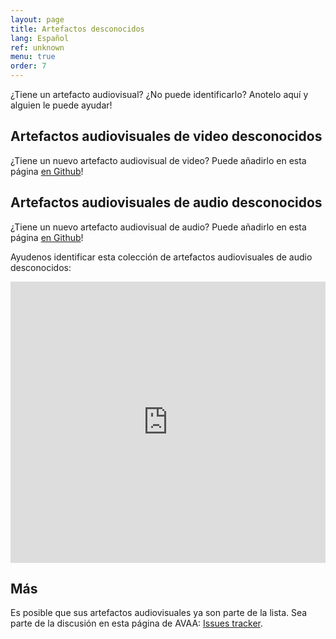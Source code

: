 ```yaml
---
layout: page
title: Artefactos desconocidos
lang: Español
ref: unknown
menu: true
order: 7
---
```


¿Tiene un artefacto audiovisual? ¿No puede identificarlo?
Anotelo aquí y alguien le puede ayudar!

## Artefactos audiovisuales de video desconocidos

¿Tiene un nuevo artefacto audiovisual de video? Puede añadirlo en esta página [en Github](https://github.com/bavc/avaa/blob/master/unknown.md)!

## Artefactos audiovisuales de audio desconocidos

¿Tiene un nuevo artefacto audiovisual de audio? Puede añadirlo en esta página [en Github](https://github.com/bavc/avaa/blob/master/unknown.md)!

Ayudenos identificar esta colección de artefactos audiovisuales de audio desconocidos:

<iframe width="100%" height="450" scrolling="no" frameborder="no" src="https://w.soundcloud.com/player/?url=https%3A//api.soundcloud.com/playlists/296924469&amp;color=ff5500&amp;auto_play=false&amp;hide_related=false&amp;show_comments=true&amp;show_user=true&amp;show_reposts=false&amp;visual=true"></iframe>


## Más

Es posible que sus artefactos audiovisuales ya son parte de la lista. Sea parte de la discusión en esta página de AVAA: [Issues tracker](https://github.com/bavc/avaa/issues).
